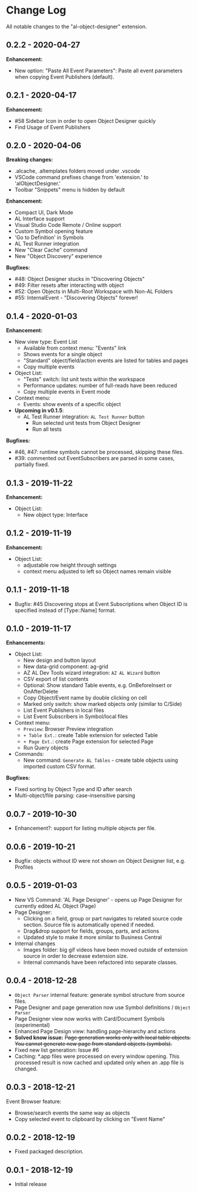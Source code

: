 # Change Log
All notable changes to the "al-object-designer" extension.

## 0.2.2 - 2020-04-27
**Enhancement:**
 - New option: "Paste All Event Parameters": Paste all event parameters when copying Event Publishers (default).

## 0.2.1 - 2020-04-17
**Enhancement:**
 - #58 Sidebar Icon in order to open Object Designer quickly
 - Find Usage of Event Publishers

## 0.2.0 - 2020-04-06
**Breaking changes:**
- .alcache, .altemplates folders moved under .vscode
- VSCode command prefixes change from 'extension.' to 'alObjectDesigner.'
- Toolbar "Snippets" menu is hidden by default


**Enhancement:**
- Compact UI, Dark Mode
- AL Interface support
- Visual Studio Code Remote / Online support
- Custom Symbol opening feature
- 'Go to Definition' in Symbols
- AL Test Runner integration
- New "Clear Cache" command
- New "Object Discovery" experience

**Bugfixes:**
- #48: Object Designer stucks in "Discovering Objects"
- #49: Filter resets after interacting with object
- #52: Open Objects in Multi-Root Workspace with Non-AL Folders
- #55: InternalEvent - "Discovering Objects" forever!


## 0.1.4 - 2020-01-03
**Enhancement:**
- New view type: Event List
    - Available from context menu: "Events" link
    - Shows events for a single object
    - "Standard" object/field/action events are listed for tables and pages
    - Copy multiple events
- Object List:
    - "Tests" switch: list unit tests within the workspace
    - Performance updates: number of full-reads have been reduced
    - Copy multiple events in Event mode
- Context menu:
    - Events: show events of a specific object
- **Upcoming in v0.1.5**:
    - AL Test Runner integration: `AL Test Runner` button
        - Run selected unit tests from Object Designer
        - Run all tests

**Bugfixes:**
- #46, #47: runtime symbols cannot be processed, skipping these files.
- #39: commented out EventSubscribers are parsed in some cases, partially fixed.


## 0.1.3 - 2019-11-22
**Enhancement:**
- Object List: 
    - New object type: Interface

## 0.1.2 - 2019-11-19
**Enhancement:**
- Object List: 
    - adjustable row height through settings
    - context menu adjusted to left so Object names remain visible

## 0.1.1 - 2019-11-18
- Bugfix: #45 Discovering stops at Event Subscriptions when Object ID is specified instead of [Type::Name] format.

## 0.1.0 - 2019-11-17
**Enhancements:**
- Object List:
    - New design and button layout
    - New data-grid component: ag-grid
    - AZ AL Dev Tools wizard integration: `AZ AL Wizard` button
    - CSV export of list contents
    - Optional: Show standard Table events, e.g. OnBeforeInsert or OnAfterDelete
    - Copy Object/Event name by double clicking on cell
    - Marked only switch: show marked objects only (similar to C/Side)
    - List Event Publishers in local files
    - List Event Subscribers in Symbol/local files
- Context menu:
  - `Preview`: Browser Preview integration
  - `+ Table Ext.`: create Table extension for selected Table
  - `+ Page Ext.`: create Page extension for selected Page
  - Run Query objects
- Commands:
  - New command: `Generate AL Tables` - create table objects using imported custom CSV format.

**Bugfixes:**
- Fixed sorting by Object Type and ID after search
- Multi-object/file parsing: case-insensitive parsing

## 0.0.7 - 2019-10-30
- Enhancement?: support for listing multiple objects per file.

## 0.0.6 - 2019-10-21
- Bugfix: objects without ID were not shown on Object Designer list, e.g. Profiles

## 0.0.5 - 2019-01-03
- New VS Command: 'AL Page Designer' - opens up Page Designer for currently edited AL Object (Page)
- Page Designer: 
    - Clicking on a field, group or part navigates to related source code section. Source file is automatically opened if needed.
    - Drag&drop support for fields, groups, parts, and actions
    - Updated style to make it more similar to Business Central
- Internal changes
    - Images folder: big gif videos have been moved outside of extension source in order to decrease extension size.
    - Internal commands have been refactored into separate classes.

## 0.0.4 - 2018-12-28
- `Object Parser` internal feature: generate symbol structure from source files.
- Page Designer and page generation now use Symbol definitions / `Object Parser`
- Page Designer view now works with Card/Document Symbols (experimental)
- Enhanced Page Design view: handling page-hierarchy and actions
- **Solved know issue:** ~~Page generation works only with local table objects. You cannot generate new page from standard objects (symbols).~~
- Fixed new list generation: Issue #6
- Caching: *.app files were processed on every window opening. This processed result is now cached and updated only when an .app file is changed.

## 0.0.3 - 2018-12-21
Event Browser feature:
- Browse/search events the same way as objects
- Copy selected event to clipboard by clicking on "Event Name"

## 0.0.2 - 2018-12-19
- Fixed packaged description.

## 0.0.1 - 2018-12-19
- Initial release
